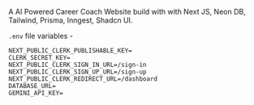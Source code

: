 A AI Powered Career Coach Website build with with Next JS, Neon DB, Tailwind, Prisma, Inngest, Shadcn UI.


`.env` file variables -

```
NEXT_PUBLIC_CLERK_PUBLISHABLE_KEY=
CLERK_SECRET_KEY=
NEXT_PUBLIC_CLERK_SIGN_IN_URL=/sign-in
NEXT_PUBLIC_CLERK_SIGN_UP_URL=/sign-up
NEXT_PUBLIC_CLERK_REDIRECT_URL=/dashboard
DATABASE_URL=
GEMINI_API_KEY=
